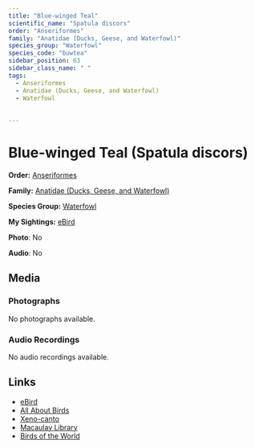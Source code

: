 ```yaml
---
title: "Blue-winged Teal"
scientific_name: "Spatula discors"
order: "Anseriformes"
family: "Anatidae (Ducks, Geese, and Waterfowl)"
species_group: "Waterfowl"
species_code: "buwtea"
sidebar_position: 63
sidebar_class_name: " "
tags: 
  - Anseriformes
  - Anatidae (Ducks, Geese, and Waterfowl)
  - Waterfowl
  
  
---
```


# Blue-winged Teal (Spatula discors)

**Order:** [Anseriformes](/tags/anseriformes)

**Family:** [Anatidae (Ducks, Geese, and Waterfowl)](/tags/anatidae-ducks-geese-and-waterfowl)

**Species Group:** [Waterfowl](/tags/waterfowl)

**My Sightings:** [eBird](https://ebird.org/lifelist?r=world&time=life&spp=buwtea)

**Photo**: No 

**Audio**: No

## Media
### Photographs
No photographs available.

### Audio Recordings
No audio recordings available.

## Links
* [eBird](https://ebird.org/species/buwtea) 
* [All About Birds](https://www.allaboutbirds.org/guide/buwtea) 
* [Xeno-canto](https://www.xeno-canto.org/species/spatula-discors) 
* [Macaulay Library](https://search.macaulaylibrary.org/catalog?taxonCode=buwtea&sort=rating_rank_desc)
* [Birds of the World](https://birdsoftheworld.org/bow/species/buwtea)
